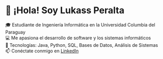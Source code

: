 # 👋 ¡Hola! Soy Lukass Peralta  
🎓 Estudiante de Ingeniería Informática en la Universidad Columbia del Paraguay  
💻 Me apasiona el desarrollo de software y los sistemas informáticos  
🚀 Tecnologías: Java, Python, SQL, Bases de Datos, Análisis de Sistemas  
📫 Conéctate conmigo en [LinkedIn](https://www.linkedin.com/in/lukass-math%C3%ADas-peralta-ojeda-9a007735a/)

